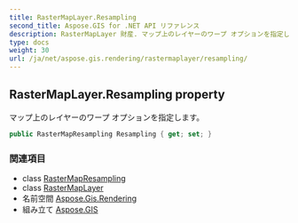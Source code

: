 ```yaml
---
title: RasterMapLayer.Resampling
second_title: Aspose.GIS for .NET API リファレンス
description: RasterMapLayer 財産. マップ上のレイヤーのワープ オプションを指定します
type: docs
weight: 30
url: /ja/net/aspose.gis.rendering/rastermaplayer/resampling/
---
```

## RasterMapLayer.Resampling property

マップ上のレイヤーのワープ オプションを指定します。

```csharp
public RasterMapResampling Resampling { get; set; }
```

### 関連項目

* class [RasterMapResampling](../../rastermapresampling/)
* class [RasterMapLayer](../)
* 名前空間 [Aspose.Gis.Rendering](../../rastermaplayer/)
* 組み立て [Aspose.GIS](../../../)


